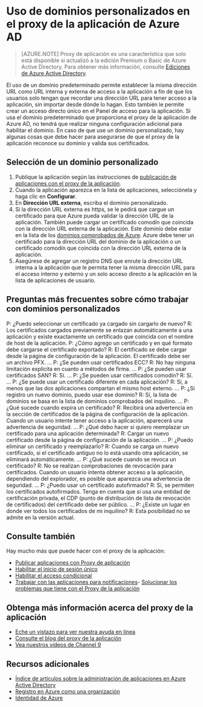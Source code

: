 <properties
	pageTitle="Uso de dominios personalizados en el proxy de aplicación de Azure AD | Microsoft Azure"
	description="Explica cómo trabajar con dominios personalizados en el proxy de la aplicación de Azure AD."
	services="active-directory"
	documentationCenter=""
	authors="kgremban"
	manager="StevenPo"
	editor=""/>

<tags
	ms.service="active-directory"
	ms.workload="identity"
	ms.tgt_pltfrm="na"
	ms.devlang="na"
	ms.topic="article"
	ms.date="02/09/2016"
	ms.author="kgremban"/>

# Uso de dominios personalizados en el proxy de la aplicación de Azure AD
> [AZURE.NOTE] Proxy de aplicación es una característica que solo está disponible si actualizó a la edición Premium o Basic de Azure Active Directory. Para obtener más información, consulte [Ediciones de Azure Active Directory](active-directory-editions.md).

El uso de un dominio predeterminado permite establecer la misma dirección URL como URL interna y externa de acceso a la aplicación a fin de que los usuarios solo tengan que recordar una dirección URL para tener acceso a la aplicación, sin importar desde dónde lo hagan. Esto también le permite crear un acceso directo único en el Panel de acceso para la aplicación. Si usa el dominio predeterminado que proporciona el proxy de la aplicación de Azure AD, no tendrá que realizar ninguna configuración adicional para habilitar el dominio. En caso de que use un dominio personalizado, hay algunas cosas que debe hacer para asegurarse de que el proxy de la aplicación reconoce su dominio y valida sus certificados.

## Selección de un dominio personalizado

1. Publique la aplicación según las instrucciones de [publicación de aplicaciones con el proxy de la aplicación](active-directory-application-proxy-publish.md).
2. Cuando la aplicación aparezca en la lista de aplicaciones, selecciónela y haga clic en **Configurar**.
3. En **Dirección URL externa**, escriba el dominio personalizado.
4. Si la dirección URL externa es https, se le pedirá que cargue un certificado para que Azure pueda validar la dirección URL de la aplicación. También puede cargar un certificado comodín que coincida con la dirección URL externa de la aplicación. Este dominio debe estar en la lista de los [dominios comprobados de Azure](https://msdn.microsoft.com/library/azure/jj151788.aspx). Azure debe tener un certificado para la dirección URL del dominio de la aplicación o un certificado comodín que coincida con la dirección URL externa de la aplicación.
5. Asegúrese de agregar un registro DNS que enrute la dirección URL interna a la aplicación que le permita tener la misma dirección URL para el acceso interno y externo y un solo acceso directo a la aplicación en la lista de aplicaciones de usuario.

## Preguntas más frecuentes sobre cómo trabajar con dominios personalizados

P: ¿Puedo seleccionar un certificado ya cargado sin cargarlo de nuevo? R: Los certificados cargados previamente se enlazan automáticamente a una aplicación y existe exactamente un certificado que coincida con el nombre de host de la aplicación. P: ¿Cómo agrego un certificado y en qué formato debe cargarse el certificado exportado? R: El certificado se debe cargar desde la página de configuración de la aplicación. El certificado debe ser un archivo PFX. … P: ¿Se pueden usar certificados ECC? R: No hay ninguna limitación explícita en cuanto a métodos de firma. … P: ¿Se pueden usar certificados SAN? R: Sí. ... P: ¿Se pueden usar certificados comodín? R: Sí. ... P: ¿Se puede usar un certificado diferente en cada aplicación? R: Sí, a menos que las dos aplicaciones compartan el mismo host externo. ... P: ¿Si registro un nuevo dominio, puedo usar ese dominio? R: Sí, la lista de dominios se basa en la lista de dominios comprobados del inquilino. ... P: ¿Qué sucede cuando expira un certificado? R: Recibirá una advertencia en la sección de certificados de la página de configuración de la aplicación. Cuando un usuario intente tener acceso a la aplicación, aparecerá una advertencia de seguridad. ... P: ¿Qué debo hacer si quiero reemplazar un certificado para una aplicación determinada? R: Cargar un nuevo certificado desde la página de configuración de la aplicación. ... P: ¿Puedo eliminar un certificado y reemplazarlo? R: Cuando se carga un nuevo certificado, si el certificado antiguo no lo está usando otra aplicación, se eliminará automáticamente. ... P: ¿Qué sucede cuando se revoca un certificado? R: No se realizan comprobaciones de revocación para certificados. Cuando un usuario intenta obtener acceso a la aplicación, dependiendo del explorador, es posible que aparezca una advertencia de seguridad. ... P: ¿Puedo usar un certificado autofirmado? R: Sí, se permiten los certificados autofirmados. Tenga en cuenta que si usa una entidad de certificación privada, el CDP (punto de distribución de lista de revocación de certificados) del certificado debe ser público. ... P: ¿Existe un lugar en donde ver todos los certificados de mi inquilino? R: Esta posibilidad no se admite en la versión actual.


## Consulte también
Hay mucho más que puede hacer con el proxy de la aplicación:

- [Publicar aplicaciones con Proxy de aplicación](active-directory-application-proxy-publish.md)
- [Habilitar el inicio de sesión único](active-directory-application-proxy-sso-using-kcd.md)
- [Habilitar el acceso condicional](active-directory-application-proxy-conditional-access.md)
- [Trabajar con las aplicaciones para notificaciones](active-directory-application-proxy-claims-aware-apps.md)- [Solucionar los problemas que tiene con el Proxy de la aplicación](active-directory-application-proxy-troubleshoot.md)

## Obtenga más información acerca del proxy de la aplicación
- [Eche un vistazo para ver nuestra ayuda en línea](active-directory-application-proxy-enable.md)
- [Consulte el blog del proxy de la aplicación](http://blogs.technet.com/b/applicationproxyblog/)
- [Vea nuestros vídeos de Channel 9](http://channel9.msdn.com/events/Ignite/2015/BRK3864)

## Recursos adicionales
- [Índice de artículos sobre la administración de aplicaciones en Azure Active Directory](active-directory-apps-index.md)
- [Registro en Azure como una organización](sign-up-organization.md)
- [Identidad de Azure](fundamentals-identity.md)

<!---HONumber=AcomDC_0211_2016-->